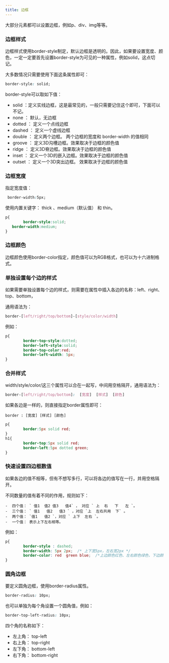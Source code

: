 ```yaml
---
title: 边框
---
```



大部分元素都可以设置边框，例如p、div、img等等。

### 边框样式

边框样式使用border-style制定，默认边框是透明的。因此，如果要设置宽度、颜色，一定一定要首先设置border-style为可见的一种属性，例如solid，这点切记。

大多数情况只需要使用下面这条属性即可：

```css
border-style: solid;
```

border-style可以取如下值：

-  solid  ：定义实线边框，这是最常见的，一般只需要记住这个即可，下面可以不记。
-  none   ： 默认，无边框                
-  dotted ： 定义一个点线边框                
-  dashed  ：  定义一个虚线边框               
-  double ： 定义两个边框。 两个边框的宽度和 border-width 的值相同 
-  groove ： 定义3D沟槽边框。效果取决于边框的颜色值               
-  ridge  ： 定义3D脊边框。效果取决于边框的颜色值          
-  inset  ： 定义一个3D的嵌入边框。效果取决于边框的颜色值        
-  outset ： 定义一个3D突出边框。 效果取决于边框的颜色值         
   

### 边框宽度

指定宽度值：

```css
 border-width:5px;
```

使用内置关键字： thick 、medium（默认值） 和 thin。

```css
p{
        border-style:solid;
   border-width:medium;
}
```

### 边框颜色

边框颜色使用border-color指定，颜色值可以为RGB格式，也可以为十六进制格式。


###  单独设置每个边的样式

如果需要单独设置每个边的样式，则需要在属性中插入各边的名称：left、right、top、bottom，

通用语法为：

```css
border-[left/right/top/bottom]-[style/color/width]
```

例如：

```css
p{
        border-top-style:dotted;
        border-left-style:solid;
        border-top-color:red;
        border-left-width: 5px;
}
```

###  合并样式

width/style/color/这三个属性可以合在一起写，中间用空格隔开，通用语法为：

```css
border-[left/right/top/bottom]:  [宽度]  [样式]  [颜色]
```

如果各边是一样的，则直接指定border属性即可：

```
border : [宽度] [样式] [颜色]
```

```css
p{
        border:5px solid red;
}
h1{
        border-top:5px solid red;
        border-left:5px dotted green;
}
```

### 快速设置四边框数值

如果各边的值不相等，但有不想写多行，可以将各边的值写在一行，并用空格隔开。

不同数量的值有着不同的作用，规则如下：

```
-  四个值： ` 值1  值2 值3   值4` ， 对应 ` 上  右   下   左 `。
-  三个值： ` 值1   值2   值3 ` ，对应 `上  左右共用  下` 。
-  两个值： `值1   值2 `，对应 ` 上下  左右 `。
-  一个值： 表示上下左右相等。
```

例如：

```css
p{
        border-style : dashed;
        border-width: 5px 2px;  /* 上下宽5px，左右宽2px */
        border-color: red  green blue;  /*上边颜色红色、左右颜色绿色，下边颜色蓝色*/
}
```


###   圆角边框

要定义圆角边框，使用border-radius属性。

```css
border-radius: 10px;
```

也可以单独为每个角设置一个圆角值，例如：

```css
border-top-left-radius: 10px;
```

四个角的名称如下：

-  左上角： top-left
-  右上角： top-right
-  左下角： bottom-left
-  右下角： bottom-right

